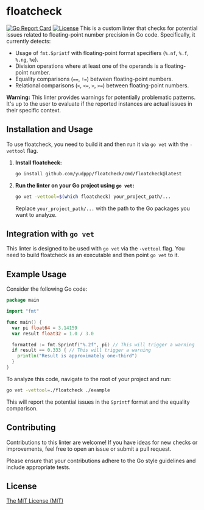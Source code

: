 # floatcheck

[![Go Report Card](https://goreportcard.com/badge/github.com/yudppp/floatcheck)](https://goreportcard.com/report/github.com/yudppp/floatcheck)
[![License](https://img.shields.io/badge/License-MIT-yellow.svg)](https://opensource.org/licenses/MIT)
This is a custom linter that checks for potential issues related to floating-point number precision in Go code. Specifically, it currently detects:

- Usage of `fmt.Sprintf` with floating-point format specifiers (`%.nf`, `%.f`, `%.ng`, `%e`).
- Division operations where at least one of the operands is a floating-point number.
- Equality comparisons (`==`, `!=`) between floating-point numbers.
- Relational comparisons (`<`, `<=`, `>`, `>=`) between floating-point numbers.

**Warning:** This linter provides warnings for potentially problematic patterns. It's up to the user to evaluate if the reported instances are actual issues in their specific context.

## Installation and Usage

To use floatcheck, you need to build it and then run it via `go vet` with the `-vettool` flag.

1.  **Install floatcheck:**
    ```bash
    go install github.com/yudppp/floatcheck/cmd/floatcheck@latest
    ```

2.  **Run the linter on your Go project using `go vet`:**
    ```bash
    go vet -vettool=$(which floatcheck) your_project_path/...
    ```

    Replace `your_project_path/...` with the path to the Go packages you want to analyze.

## Integration with `go vet`

This linter is designed to be used with `go vet` via the `-vettool` flag. You need to build floatcheck as an executable and then point `go vet` to it.

## Example Usage

Consider the following Go code:

```go
package main

import "fmt"

func main() {
  var pi float64 = 3.14159
  var result float32 = 1.0 / 3.0

  formatted := fmt.Sprintf("%.2f", pi) // This will trigger a warning
  if result == 0.333 { // This will trigger a warning
    println("Result is approximately one-third")
  }
}
````

To analyze this code, navigate to the root of your project and run:

```bash
go vet -vettool=./floatcheck ./example
```

This will report the potential issues in the `Sprintf` format and the equality comparison.

## Contributing

Contributions to this linter are welcome\! If you have ideas for new checks or improvements, feel free to open an issue or submit a pull request.

Please ensure that your contributions adhere to the Go style guidelines and include appropriate tests.

## License

[The MIT License (MIT)](https://github.com/yudppp/floatcheck/blob/main/LICENSE)
